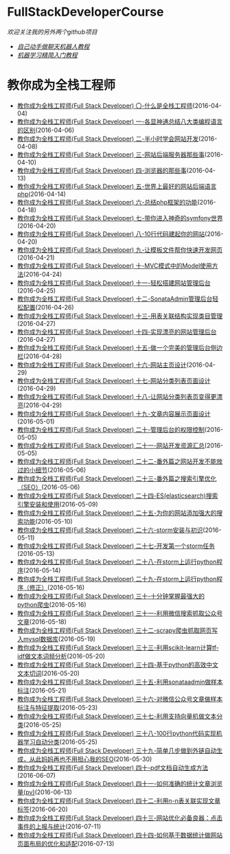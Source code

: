 FullStackDeveloperCourse
==============
_欢迎关注我的另外两个github项目_
 * [_自己动手做聊天机器人教程_](https://github.com/warmheartli/ChatBotCourse)
 * [_机器学习精简入门教程_](https://github.com/warmheartli/MachineLearningCourse)

教你成为全栈工程师
==============
 * [教你成为全栈工程师(Full Stack Developer) 〇-什么是全栈工程师](http://www.shareditor.com/blogshow/?blogId=2)(2016-04-04)
 * [教你成为全栈工程师(Full Stack Developer) 一-各显神通总结八大类编程语言的区别](http://www.shareditor.com/blogshow/?blogId=3)(2016-04-06)
 * [教你成为全栈工程师(Full Stack Developer) 二-半小时学会网站开发](http://www.shareditor.com/blogshow/?blogId=4)(2016-04-08)
 * [教你成为全栈工程师(Full Stack Developer) 三-网站后端服务器那些事](http://www.shareditor.com/blogshow/?blogId=5)(2016-04-10)
 * [教你成为全栈工程师(Full Stack Developer) 四-浏览器的那些事](http://www.shareditor.com/blogshow/?blogId=7)(2016-04-13)
 * [教你成为全栈工程师(Full Stack Developer) 五-世界上最好的网站后端语言php](http://www.shareditor.com/blogshow/?blogId=9)(2016-04-14)
 * [教你成为全栈工程师(Full Stack Developer) 六-总结php框架的功能](http://www.shareditor.com/blogshow/?blogId=10)(2016-04-18)
 * [教你成为全栈工程师(Full Stack Developer) 七-带你进入神奇的symfony世界](http://www.shareditor.com/blogshow/?blogId=12)(2016-04-20)
 * [教你成为全栈工程师(Full Stack Developer) 八-10行代码建起你的网站](http://www.shareditor.com/blogshow/?blogId=13)(2016-04-20)
 * [教你成为全栈工程师(Full Stack Developer) 九-让模板文件帮你快速开发网页](http://www.shareditor.com/blogshow/?blogId=14)(2016-04-21)
 * [教你成为全栈工程师(Full Stack Developer) 十-MVC模式中的Model使用方法](http://www.shareditor.com/blogshow/?blogId=16)(2016-04-24)
 * [教你成为全栈工程师(Full Stack Developer) 十一-轻松搭建网站管理后台](http://www.shareditor.com/blogshow/?blogId=17)(2016-04-25)
 * [教你成为全栈工程师(Full Stack Developer) 十二-SonataAdmin管理后台轻松配置](http://www.shareditor.com/blogshow/?blogId=18)(2016-04-26)
 * [教你成为全栈工程师(Full Stack Developer) 十三-用表关联结构实现类目管理](http://www.shareditor.com/blogshow/?blogId=19)(2016-04-27)
 * [教你成为全栈工程师(Full Stack Developer) 十四-实现漂亮的网站管理后台](http://www.shareditor.com/blogshow/?blogId=20)(2016-04-27)
 * [教你成为全栈工程师(Full Stack Developer) 十五-做一个完美的管理后台侧边栏](http://www.shareditor.com/blogshow/?blogId=21)(2016-04-28)
 * [教你成为全栈工程师(Full Stack Developer) 十六-网站主页设计](http://www.shareditor.com/blogshow/?blogId=23)(2016-04-29)
 * [教你成为全栈工程师(Full Stack Developer) 十七-网站分类列表页面设计](http://www.shareditor.com/blogshow/?blogId=24)(2016-04-29)
 * [教你成为全栈工程师(Full Stack Developer) 十八-让网站分类列表页变得更漂亮](http://www.shareditor.com/blogshow/?blogId=25)(2016-04-29)
 * [教你成为全栈工程师(Full Stack Developer) 十九-文章内容展示页面设计](http://www.shareditor.com/blogshow/?blogId=29)(2016-05-01)
 * [教你成为全栈工程师(Full Stack Developer) 二十-管理后台的权限控制](http://www.shareditor.com/blogshow/?blogId=31)(2016-05-05)
 * [教你成为全栈工程师(Full Stack Developer) 二十一-网站开发资源汇总](http://www.shareditor.com/blogshow/?blogId=32)(2016-05-05)
 * [教你成为全栈工程师(Full Stack Developer) 二十二-番外篇之网站开发不能放过的小细节](http://www.shareditor.com/blogshow/?blogId=33)(2016-05-06)
 * [教你成为全栈工程师(Full Stack Developer) 二十三-番外篇之搜索引擎优化（SEO）](http://www.shareditor.com/blogshow/?blogId=34)(2016-05-06)
 * [教你成为全栈工程师(Full Stack Developer) 二十四-ES(elasticsearch)搜索引擎安装和使用](http://www.shareditor.com/blogshow/?blogId=36)(2016-05-09)
 * [教你成为全栈工程师(Full Stack Developer) 二十五-为你的网站添加强大的搜索功能](http://www.shareditor.com/blogshow/?blogId=38)(2016-05-10)
 * [教你成为全栈工程师(Full Stack Developer) 二十六-storm安装与初识](http://www.shareditor.com/blogshow/?blogId=39)(2016-05-11)
 * [教你成为全栈工程师(Full Stack Developer) 二十七-开发第一个storm任务](http://www.shareditor.com/blogshow/?blogId=40)(2016-05-13)
 * [教你成为全栈工程师(Full Stack Developer) 二十八-在storm上运行python程序](http://www.shareditor.com/blogshow/?blogId=41)(2016-05-14)
 * [教你成为全栈工程师(Full Stack Developer) 二十九-在storm上运行python程序（修正）](http://www.shareditor.com/blogshow/?blogId=42)(2016-05-16)
 * [教你成为全栈工程师(Full Stack Developer) 三十-十分钟掌握最强大的python爬虫](http://www.shareditor.com/blogshow/?blogId=43)(2016-05-16)
 * [教你成为全栈工程师(Full Stack Developer) 三十一-利用微信搜索抓取公众号文章](http://www.shareditor.com/blogshow/?blogId=44)(2016-05-18)
 * [教你成为全栈工程师(Full Stack Developer) 三十二-scrapy爬虫抓取网页写入mysql数据库](http://www.shareditor.com/blogshow/?blogId=45)(2016-05-19)
 * [教你成为全栈工程师(Full Stack Developer) 三十三-利用scikit-learn计算tf-idf做文本词频分析](http://www.shareditor.com/blogshow/?blogId=46)(2016-05-20)
 * [教你成为全栈工程师(Full Stack Developer) 三十四-基于python的高效中文文本切词](http://www.shareditor.com/blogshow/?blogId=47)(2016-05-20)
 * [教你成为全栈工程师(Full Stack Developer) 三十五-利用sonataadmin做样本标注](http://www.shareditor.com/blogshow/?blogId=48)(2016-05-21)
 * [教你成为全栈工程师(Full Stack Developer) 三十六-对微信公众号文章做样本标注与特征提取](http://www.shareditor.com/blogshow/?blogId=49)(2016-05-23)
 * [教你成为全栈工程师(Full Stack Developer) 三十七-利用支持向量机做文本分类](http://www.shareditor.com/blogshow/?blogId=50)(2016-05-25)
 * [教你成为全栈工程师(Full Stack Developer) 三十八-100行python代码实现机器学习自动分类](http://www.shareditor.com/blogshow/?blogId=51)(2016-05-25)
 * [教你成为全栈工程师(Full Stack Developer) 三十九-简单几步做到外链自动生成，从此妈妈再也不用担心我的SEO](http://www.shareditor.com/blogshow/?blogId=52)(2016-05-30)
 * [教你成为全栈工程师(Full Stack Developer) 四十-pdf文档自动生成方法](http://www.shareditor.com/blogshow/?blogId=62)(2016-06-07)
 * [教你成为全栈工程师(Full Stack Developer) 四十一-如何准确的统计文章浏览量(pv)](http://www.shareditor.com/blogshow/?blogId=66)(2016-06-13)
 * [教你成为全栈工程师(Full Stack Developer) 四十二-利用n-n表关联实现文章标签](http://www.shareditor.com/blogshow/?blogId=68)(2016-06-20)
 * [教你成为全栈工程师(Full Stack Developer) 四十三-网站优化必备良器：点击事件的上报与统计](http://www.shareditor.com/blogshow/?blogId=84)(2016-07-11)
 * [教你成为全栈工程师(Full Stack Developer) 四十四-如何基于数据统计做网站页面布局的优化和适配](http://www.shareditor.com/blogshow/?blogId=85)(2016-07-13)
